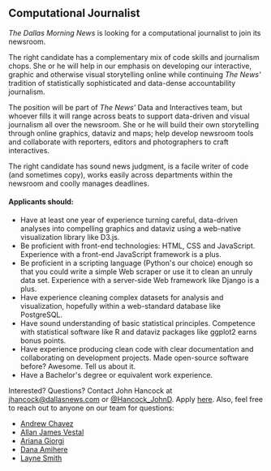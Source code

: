 ## Computational Journalist

*The Dallas Morning News* is looking for a computational journalist to join its newsroom.

The right candidate has a complementary mix of code skills and journalism chops. She or he will help in our emphasis on developing our interactive, graphic and otherwise visual storytelling online while continuing *The News'* tradition of statistically sophisticated and data-dense accountability journalism.

The position will be part of *The News'* Data and Interactives team, but whoever fills it will range across beats to support data-driven and visual journalism all over the newsroom. She or he will build their own storytelling through online graphics, dataviz and maps; help develop newsroom tools and collaborate with reporters, editors and photographers to craft interactives.

The right candidate has sound news judgment, is a facile writer of code (and sometimes copy), works easily across departments within the newsroom and coolly manages deadlines.

#### Applicants should:

- Have at least one year of experience turning careful, data-driven analyses into compelling graphics and dataviz using a web-native visualization library like D3.js.
- Be proficient with front-end technologies: HTML, CSS and JavaScript. Experience with a front-end JavaScript framework is a plus.
- Be proficient in a scripting language (Python's our choice) enough so that you could write a simple Web scraper or use it to clean an unruly data set. Experience with a server-side Web framework like Django is a plus.
- Have experience cleaning complex datasets for analysis and visualization, hopefully within a web-standard database like PostgreSQL.
- Have sound understanding of basic statistical principles. Competence with statistical software like R and dataviz packages like ggplot2 earns bonus points.
- Have experience producing clean code with clear documentation and collaborating on development projects. Made open-source software before? Awesome. Tell us about it.
- Have a Bachelor's degree or equivalent work experience.

Interested? Questions? Contact John Hancock at [jhancock@dallasnews.com](mailto:jhancock@dallasnews.com) or [@Hancock_JohnD](https://twitter.com/hancock_johnd). Apply [here](https://ahbelo.mua.hrdepartment.com/hr/ats/Posting/view/519). Also, feel free to reach out to anyone on our team for questions: 

- [Andrew Chavez](https://twitter.com/adchavez)
- [Allan James Vestal](https://twitter.com/allanjvestal)
- [Ariana Giorgi](https://twitter.com/ArianaNGiorgi)
- [Dana Amihere](https://twitter.com/write_this_way)
- [Layne Smith](https://twitter.com/laynesmith)
